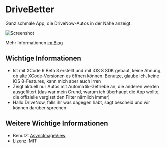 # DriveBetter

Ganz schmale App, die DriveNow-Autos in der Nähe anzeigt.

![Screenshot](http://knuspermagier.de/wp-content/uploads/2014/07/drivebettersmall.png)

Mehr Informationen [im Blog](http://knuspermagier.de/2014-drivebetter.html)

## Wichtige Informationen

- Ist mit XCode 6 Beta 3 erstellt und mit iOS 8 SDK gebaut, keine Ahnung, ob alte XCode-Versionen es öffnen können. Benutze, glaube ich, keine iOS 8-Features, kann mich aber auch irren
- Zeigt aktuell nur Autos mit Automatik-Getriebe an, die anderen werden ausgefiltert (das war mein Grund, warum ich überhaupt die App wollte, die offizielle vergisst den Filter nämlich immer)
- Hallo DriveNow, falls ihr was dagegen habt, sagt bescheid und wir können darüber sprechen


## Weitere Wichtige Informationen

- Benutzt [AsyncImageView](https://github.com/nicklockwood/AsyncImageView)
- Lizenz: MIT
